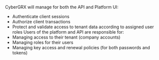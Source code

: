 CyberGRX will manage for both the API and Platform UI:
  - Authenticate client sessions
  - Authorize client transactions
  - Protect and validate access to tenant data according to assigned user roles
Users of the platform and API are responsible for:
  - Managing access to their tenant (company accounts)
  - Managing roles for their users
  - Managing key access and renewal policies (for both passwords and tokens)
